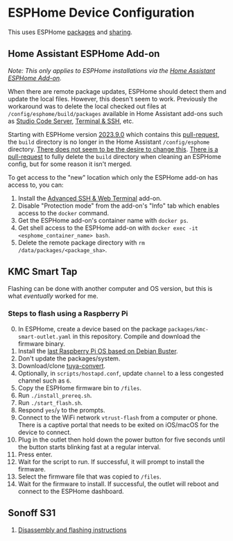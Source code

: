 # ESPHome Device Configuration

This uses ESPHome [packages](https://esphome.io/guides/configuration-types#packages) and [sharing](https://esphome.io/guides/creators).

## Home Assistant ESPHome Add-on

_Note: This only applies to ESPHome installations via the [Home Assistant ESPHome Add-on](https://esphome.io/guides/getting_started_hassio)._

When there are remote package updates, ESPHome should detect them and update the local files. However, this doesn't seem to work. Previously the workaround was to delete the local checked out files at `/config/esphome/build/packages` available in Home Assistant add-ons such as [Studio Code Server](https://github.com/hassio-addons/addon-vscode), [Terminal & SSH](https://github.com/home-assistant/addons/tree/master/ssh), etc.

Starting with ESPHome version [2023.9.0](https://github.com/esphome/home-assistant-addon/releases/tag/2023.9.0) which contains this [pull-request](https://github.com/esphome/esphome/pull/5374), the `build` directory is no longer in the Home Assistant `/config/esphome` directory. [There does not seem to be the desire to change this](https://github.com/esphome/issues/issues/4951). [There is a pull-request](https://github.com/esphome/esphome/pull/5443) to fully delete the `build` directory when cleaning an ESPHome config, but for some reason it isn't merged.

To get access to the "new" location which only the ESPHome add-on has access to, you can:

1. Install the [Advanced SSH & Web Terminal]() add-on.
2. Disable "Protection mode" from the add-on's "Info" tab which enables access to the `docker` command.
3. Get the ESPHome add-on's container name with `docker ps`.
4. Get shell access to the ESPHome add-on with `docker exec -it <esphome_container_name> bash`.
5. Delete the remote package directory with `rm /data/packages/<package_sha>`.

## KMC Smart Tap

Flashing can be done with another computer and OS version, but this is what _eventually_ worked for me.

### Steps to flash using a Raspberry Pi

0. In ESPHome, create a device based on the package `packages/kmc-smart-outlet.yaml` in this repository. Compile and download the firmware binary.
1. Install the [last Raspberry Pi OS based on Debian Buster](http://downloads.raspberrypi.org/raspios_armhf/images/raspios_armhf-2021-05-28/2021-05-07-raspios-buster-armhf.zip).
2. Don't update the packages/system.
3. Download/clone [tuya-convert](https://github.com/ct-Open-Source/tuya-convert).
4. Optionally, in `scripts/hostapd.conf`, update `channel` to a less congested channel such as `6`.
5. Copy the ESPHome firmware bin to `/files`.
6. Run `./install_prereq.sh`.
7. Run `./start_flash.sh`.
8. Respond `yes`/`y` to the prompts.
9. Connect to the WiFi network `vtrust-flash` from a computer or phone. There is a captive portal that needs to be exited on iOS/macOS for the device to connect.
10. Plug in the outlet then hold down the power button for five seconds until the button starts blinking fast at a regular interval.
11. Press enter.
12. Wait for the script to run. If successful, it will prompt to install the firmware.
13. Select the firmware file that was copied to `/files`.
14. Wait for the firmware to install. If successful, the outlet will reboot and connect to the ESPHome dashboard.

## Sonoff S31

1. [Disassembly and flashing instructions](https://alfter.us/2021/12/12/using-the-sonoff-s31-with-esphome-first-time-flash/)

